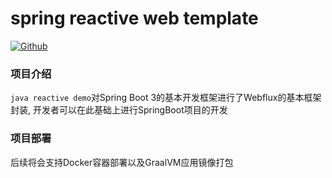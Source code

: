 # spring reactive web template
<p>
    <a href="https://gitee.com/moesama-zzt/java_boot_demo.git"><img src="https://img.shields.io/badge/Github-%E9%A1%B9%E7%9B%AE%E5%9C%B0%E5%9D%80-blue" alt="Github"></a>
</p>

### 项目介绍
`java reactive demo`对Spring Boot 3的基本开发框架进行了Webflux的基本框架封装, 开发者可以在此基础上进行SpringBoot项目的开发
### 项目部署
后续将会支持Docker容器部署以及GraalVM应用镜像打包